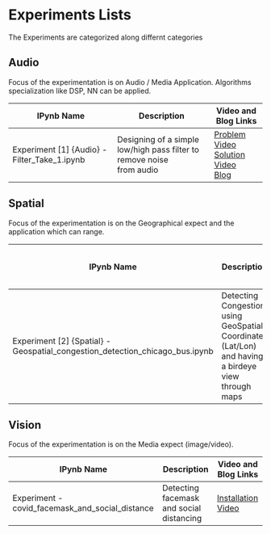 # Experiments Lists

The Experiments are categorized along differnt categories

## Audio
Focus of the experimentation is on Audio / Media Application. Algorithms specialization like DSP, NN can be applied.

	
|IPynb Name | Description | Video and Blog Links
| --- | --- | --- |
| Experiment [1] {Audio} - Filter_Take_1.ipynb | Designing of a simple low/high pass filter to remove noise <br/>from audio | [Problem Video](https://www.youtube.com/watch?v=U-MvYmPqqaI)<br>[Solution Video](https://www.youtube.com/watch?v=c1WNdHXoeIw)<br/>[Blog](https://pankajr141.wordpress.com/2019/08/08/experiment-audio-solution-noise-removal-from-audio/)|

## Spatial
Focus of the experimentation is on the Geographical expect and the application which can range.

|IPynb Name | Description | Video and Blog Links
| --- | --- | --- |
| Experiment [2] {Spatial} - <br/>Geospatial_congestion_detection_chicago_bus.ipynb | Detecting Congestion using GeoSpatial Coordinates (Lat/Lon) and having a birdeye view through maps | [Problem Video](https://www.youtube.com/watch?v=D3QxN_DYwFo)<br>[Solution Video](https://www.youtube.com/watch?v=k9rz-YOJIvE)|


## Vision
Focus of the experimentation is on the Media expect (image/video).

|IPynb Name | Description | Video and Blog Links
| --- | --- | --- |
| Experiment - covid_facemask_and_social_distance | Detecting facemask and social distancing | [Installation Video](https://www.youtube.com/watch?v=4APNCxkw0RU)|


  

